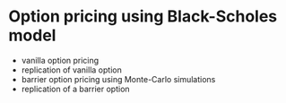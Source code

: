 # Option pricing using Black-Scholes model

- vanilla option pricing  
- replication of vanilla option
- barrier option pricing using Monte-Carlo simulations
- replication of a barrier option
